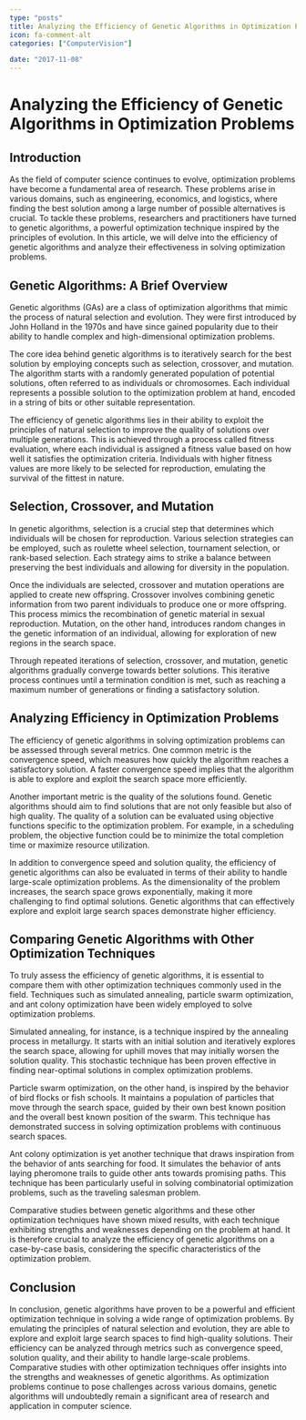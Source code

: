 ```yaml
---
type: "posts"
title: Analyzing the Efficiency of Genetic Algorithms in Optimization Problems
icon: fa-comment-alt
categories: ["ComputerVision"]

date: "2017-11-08"
---
```




# Analyzing the Efficiency of Genetic Algorithms in Optimization Problems

## Introduction

As the field of computer science continues to evolve, optimization problems have become a fundamental area of research. These problems arise in various domains, such as engineering, economics, and logistics, where finding the best solution among a large number of possible alternatives is crucial. To tackle these problems, researchers and practitioners have turned to genetic algorithms, a powerful optimization technique inspired by the principles of evolution. In this article, we will delve into the efficiency of genetic algorithms and analyze their effectiveness in solving optimization problems.

## Genetic Algorithms: A Brief Overview

Genetic algorithms (GAs) are a class of optimization algorithms that mimic the process of natural selection and evolution. They were first introduced by John Holland in the 1970s and have since gained popularity due to their ability to handle complex and high-dimensional optimization problems.

The core idea behind genetic algorithms is to iteratively search for the best solution by employing concepts such as selection, crossover, and mutation. The algorithm starts with a randomly generated population of potential solutions, often referred to as individuals or chromosomes. Each individual represents a possible solution to the optimization problem at hand, encoded in a string of bits or other suitable representation.

The efficiency of genetic algorithms lies in their ability to exploit the principles of natural selection to improve the quality of solutions over multiple generations. This is achieved through a process called fitness evaluation, where each individual is assigned a fitness value based on how well it satisfies the optimization criteria. Individuals with higher fitness values are more likely to be selected for reproduction, emulating the survival of the fittest in nature.

## Selection, Crossover, and Mutation

In genetic algorithms, selection is a crucial step that determines which individuals will be chosen for reproduction. Various selection strategies can be employed, such as roulette wheel selection, tournament selection, or rank-based selection. Each strategy aims to strike a balance between preserving the best individuals and allowing for diversity in the population.

Once the individuals are selected, crossover and mutation operations are applied to create new offspring. Crossover involves combining genetic information from two parent individuals to produce one or more offspring. This process mimics the recombination of genetic material in sexual reproduction. Mutation, on the other hand, introduces random changes in the genetic information of an individual, allowing for exploration of new regions in the search space.

Through repeated iterations of selection, crossover, and mutation, genetic algorithms gradually converge towards better solutions. This iterative process continues until a termination condition is met, such as reaching a maximum number of generations or finding a satisfactory solution.

## Analyzing Efficiency in Optimization Problems

The efficiency of genetic algorithms in solving optimization problems can be assessed through several metrics. One common metric is the convergence speed, which measures how quickly the algorithm reaches a satisfactory solution. A faster convergence speed implies that the algorithm is able to explore and exploit the search space more efficiently.

Another important metric is the quality of the solutions found. Genetic algorithms should aim to find solutions that are not only feasible but also of high quality. The quality of a solution can be evaluated using objective functions specific to the optimization problem. For example, in a scheduling problem, the objective function could be to minimize the total completion time or maximize resource utilization.

In addition to convergence speed and solution quality, the efficiency of genetic algorithms can also be evaluated in terms of their ability to handle large-scale optimization problems. As the dimensionality of the problem increases, the search space grows exponentially, making it more challenging to find optimal solutions. Genetic algorithms that can effectively explore and exploit large search spaces demonstrate higher efficiency.

## Comparing Genetic Algorithms with Other Optimization Techniques

To truly assess the efficiency of genetic algorithms, it is essential to compare them with other optimization techniques commonly used in the field. Techniques such as simulated annealing, particle swarm optimization, and ant colony optimization have been widely employed to solve optimization problems.

Simulated annealing, for instance, is a technique inspired by the annealing process in metallurgy. It starts with an initial solution and iteratively explores the search space, allowing for uphill moves that may initially worsen the solution quality. This stochastic technique has been proven effective in finding near-optimal solutions in complex optimization problems.

Particle swarm optimization, on the other hand, is inspired by the behavior of bird flocks or fish schools. It maintains a population of particles that move through the search space, guided by their own best known position and the overall best known position of the swarm. This technique has demonstrated success in solving optimization problems with continuous search spaces.

Ant colony optimization is yet another technique that draws inspiration from the behavior of ants searching for food. It simulates the behavior of ants laying pheromone trails to guide other ants towards promising paths. This technique has been particularly useful in solving combinatorial optimization problems, such as the traveling salesman problem.

Comparative studies between genetic algorithms and these other optimization techniques have shown mixed results, with each technique exhibiting strengths and weaknesses depending on the problem at hand. It is therefore crucial to analyze the efficiency of genetic algorithms on a case-by-case basis, considering the specific characteristics of the optimization problem.

## Conclusion

In conclusion, genetic algorithms have proven to be a powerful and efficient optimization technique in solving a wide range of optimization problems. By emulating the principles of natural selection and evolution, they are able to explore and exploit large search spaces to find high-quality solutions. Their efficiency can be analyzed through metrics such as convergence speed, solution quality, and their ability to handle large-scale problems. Comparative studies with other optimization techniques offer insights into the strengths and weaknesses of genetic algorithms. As optimization problems continue to pose challenges across various domains, genetic algorithms will undoubtedly remain a significant area of research and application in computer science.